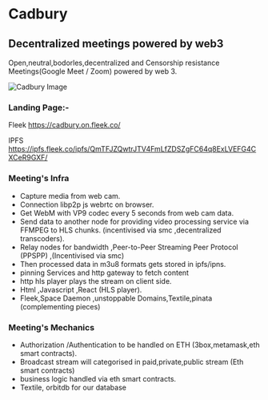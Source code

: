 # Cadbury
## Decentralized meetings powered by web3

Open,neutral,bodorles,decentralized and Censorship resistance Meetings(Google Meet / Zoom) powered by web 3.

![Cadbury Image](https://i.ibb.co/0s6RrB1/Screenshot-2020-07-17-at-8-26-26-PM.png)

### Landing Page:-

Fleek https://cadbury.on.fleek.co/

IPFS https://ipfs.fleek.co/ipfs/QmTFJZQwtrJTV4FmLfZDSZgFC64q8ExLVEFG4CXCeR9GXF/

### Meeting's Infra
* Capture media from web cam. 
* Connection libp2p js webrtc on browser.
* Get WebM with VP9 codec every 5 seconds from web cam data.
* Send data to another node for providing video processing service via FFMPEG  to HLS chunks. (incentivised via smc ,decentralized transcoders).
* Relay nodes for bandwidth ,Peer-to-Peer Streaming Peer Protocol (PPSPP) ,(Incentivised via smc)
* Then processed data in m3u8 formats gets stored in ipfs/ipns.
* pinning Services and http gateway to fetch content
* http hls player plays the stream on client side.
* Html ,Javascript ,React (HLS player).
* Fleek,Space Daemon ,unstoppable Domains,Textile,pinata (complementing pieces) 


### Meeting's Mechanics
* Authorization /Authentication to be handled on ETH (3box,metamask,eth smart contracts).
* Broadcast stream will categorised in paid,private,public stream (Eth smart contracts)
* business logic handled via eth smart contracts.
* Textile, orbitdb for our database


